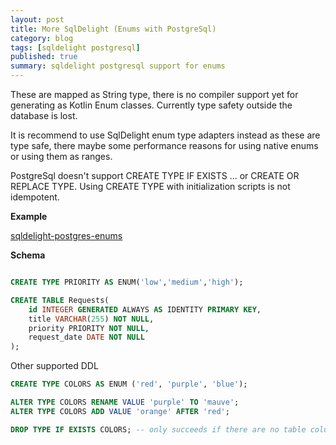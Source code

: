 ```yaml
---
layout: post
title: More SqlDelight (Enums with PostgreSql)
category: blog
tags: [sqldelight postgresql] 
published: true
summary: sqldelight postgresql support for enums 
---
```


These are mapped as String type, there is no compiler support yet for generating as Kotlin Enum classes. Currently type safety outside the database is lost.

It is recommend to use SqlDelight enum type adapters instead as these are type safe, there maybe some performance reasons for using native enums or using them as ranges.

PostgreSql doesn't support CREATE TYPE IF EXISTS ... or CREATE OR REPLACE TYPE. Using CREATE TYPE with initialization scripts is not idempotent.

**Example**

[sqldelight-postgres-enums](https://github.com/griffio/sqldelight-postgres-enums)

**Schema**

```sql

CREATE TYPE PRIORITY AS ENUM('low','medium','high');

CREATE TABLE Requests(
    id INTEGER GENERATED ALWAYS AS IDENTITY PRIMARY KEY,
    title VARCHAR(255) NOT NULL,
    priority PRIORITY NOT NULL,
    request_date DATE NOT NULL
);

```

Other supported DDL

```sql
CREATE TYPE COLORS AS ENUM ('red', 'purple', 'blue');

ALTER TYPE COLORS RENAME VALUE 'purple' TO 'mauve';
ALTER TYPE COLORS ADD VALUE 'orange' AFTER 'red';
```

```sql
DROP TYPE IF EXISTS COLORS; -- only succeeds if there are no table columns using type
```
